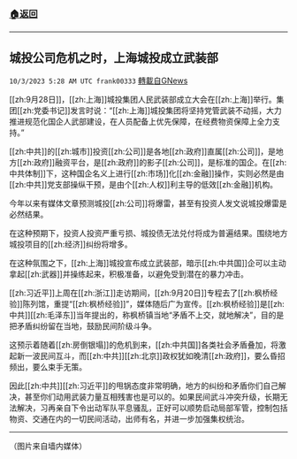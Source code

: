 ###  [:house:返回](README.md)
---


## 城投公司危机之时，上海城投成立武装部
`10/3/2023 5:28 AM UTC frank00333` [轉載自GNews](https://gnews.org/articles/1772855)

[[zh:9月28日]]，[[zh:上海]]城投集团人民武装部成立大会在[[zh:上海]]举行。集团[[zh:党委书记]]发言时说：“[[zh:上海]]城投集团将坚持党管武装不动摇，大力推进规范化国企人武部建设，在人员配备上优先保障，在经费物资保障上全力支持。”

[[zh:中共]]的[[zh:城市]]投资[[zh:公司]]是各地[[zh:政府]]直属[[zh:公司]]，是地方[[zh:政府]]融资平台，是[[zh:政府]]的影子[[zh:公司]]，是标准的国企。在[[zh:中共体制]]下，这种国企名义上进行[[zh:市场]]化[[zh:金融]]操作，实则必然是由[[zh:中共]]党支部操纵干预，是由个[[zh:人权]]利主导的低效[[zh:金融]]机构。

今年以来有媒体文章预测城投[[zh:公司]]将爆雷，甚至有投资人发文说城投爆雷是必然结果。

在这种预期下，投资人投资严重亏损、城投债无法兑付将成为普遍结果。围绕地方城投项目的[[zh:经济]]纠纷将增多。

在这种氛围之下，[[zh:上海]]城投宣布成立武装部，暗示[[zh:中共国]]企可以主动拿起[[zh:武器]]并操练起来，积极准备，以避免受到潜在的暴力冲击。

[[zh:习近平]]上周在[[zh:浙江]]走访期间，[[zh:9月20日]]专程去了[[zh:枫桥经验]]陈列馆，重提“[[zh:枫桥经验]]”，媒体随后广为宣传。[[zh:枫桥经验]]是[[zh:中共]][[zh:毛泽东]]当年提出的，称枫桥镇当地“矛盾不上交，就地解决”，目的是把矛盾纠纷留在当地，鼓励民间阶级斗争。

这预示着随着[[zh:房倒银塌]]的危机到来，[[zh:中共国]]各类社会矛盾叠加，将激起新一波民间互斗，而[[zh:中共]][[zh:北京]]政权犹如晚清[[zh:政府]]，要么昏招频出，要么束手无策。

因此[[zh:中共]][[zh:习近平]]的甩锅态度非常明确，地方的纠纷和矛盾你们自己解决，甚至你们动用武装力量互相残害也是可以的。如果民间武斗冲突升级，长期无法解决，习再亲自下令出动军队平息骚乱，正好可以顺势启动局部军管，控制包括物资、交通在内的一切民间活动，出师有名，并进一步加强集权统治。

---
（图片来自墙内媒体）
